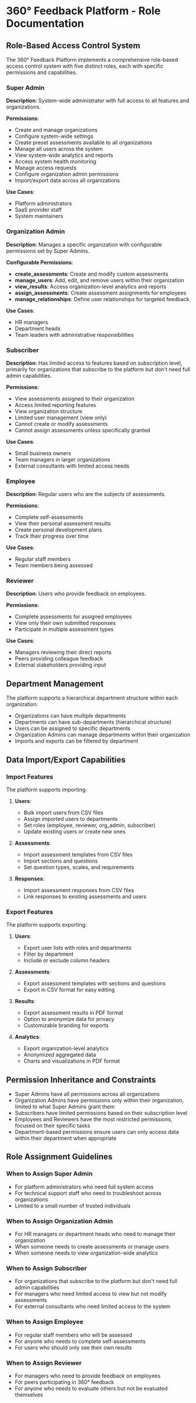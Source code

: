 # 360° Feedback Platform - Role Documentation

## Role-Based Access Control System

The 360° Feedback Platform implements a comprehensive role-based access control system with five distinct roles, each with specific permissions and capabilities.

### Super Admin

**Description**: System-wide administrator with full access to all features and organizations.

**Permissions**:
- Create and manage organizations
- Configure system-wide settings
- Create preset assessments available to all organizations
- Manage all users across the system
- View system-wide analytics and reports
- Access system health monitoring
- Manage access requests
- Configure organization admin permissions
- Import/export data across all organizations

**Use Cases**:
- Platform administrators
- SaaS provider staff
- System maintainers

### Organization Admin

**Description**: Manages a specific organization with configurable permissions set by Super Admins.

**Configurable Permissions**:
- **create_assessments**: Create and modify custom assessments
- **manage_users**: Add, edit, and remove users within their organization
- **view_results**: Access organization-level analytics and reports
- **assign_assessments**: Create assessment assignments for employees
- **manage_relationships**: Define user relationships for targeted feedback

**Use Cases**:
- HR managers
- Department heads
- Team leaders with administrative responsibilities

### Subscriber

**Description**: Has limited access to features based on subscription level, primarily for organizations that subscribe to the platform but don't need full admin capabilities.

**Permissions**:
- View assessments assigned to their organization
- Access limited reporting features
- View organization structure
- Limited user management (view only)
- Cannot create or modify assessments
- Cannot assign assessments unless specifically granted

**Use Cases**:
- Small business owners
- Team managers in larger organizations
- External consultants with limited access needs

### Employee

**Description**: Regular users who are the subjects of assessments.

**Permissions**:
- Complete self-assessments
- View their personal assessment results
- Create personal development plans
- Track their progress over time

**Use Cases**:
- Regular staff members
- Team members being assessed

### Reviewer

**Description**: Users who provide feedback on employees.

**Permissions**:
- Complete assessments for assigned employees
- View only their own submitted responses
- Participate in multiple assessment types

**Use Cases**:
- Managers reviewing their direct reports
- Peers providing colleague feedback
- External stakeholders providing input

## Department Management

The platform supports a hierarchical department structure within each organization:

- Organizations can have multiple departments
- Departments can have sub-departments (hierarchical structure)
- Users can be assigned to specific departments
- Organization Admins can manage departments within their organization
- Imports and exports can be filtered by department

## Data Import/Export Capabilities

### Import Features

The platform supports importing:

1. **Users**:
   - Bulk import users from CSV files
   - Assign imported users to departments
   - Set roles (employee, reviewer, org_admin, subscriber)
   - Update existing users or create new ones

2. **Assessments**:
   - Import assessment templates from CSV files
   - Import sections and questions
   - Set question types, scales, and requirements

3. **Responses**:
   - Import assessment responses from CSV files
   - Link responses to existing assessments and users

### Export Features

The platform supports exporting:

1. **Users**:
   - Export user lists with roles and departments
   - Filter by department
   - Include or exclude column headers

2. **Assessments**:
   - Export assessment templates with sections and questions
   - Export in CSV format for easy editing

3. **Results**:
   - Export assessment results in PDF format
   - Option to anonymize data for privacy
   - Customizable branding for exports

4. **Analytics**:
   - Export organization-level analytics
   - Anonymized aggregated data
   - Charts and visualizations in PDF format

## Permission Inheritance and Constraints

- Super Admins have all permissions across all organizations
- Organization Admins have permissions only within their organization, limited to what Super Admins grant them
- Subscribers have limited permissions based on their subscription level
- Employees and Reviewers have the most restricted permissions, focused on their specific tasks
- Department-based permissions ensure users can only access data within their department when appropriate

## Role Assignment Guidelines

### When to Assign Super Admin
- For platform administrators who need full system access
- For technical support staff who need to troubleshoot across organizations
- Limited to a small number of trusted individuals

### When to Assign Organization Admin
- For HR managers or department heads who need to manage their organization
- When someone needs to create assessments or manage users
- When someone needs to view organization-wide analytics

### When to Assign Subscriber
- For organizations that subscribe to the platform but don't need full admin capabilities
- For managers who need limited access to view but not modify assessments
- For external consultants who need limited access to the system

### When to Assign Employee
- For regular staff members who will be assessed
- For anyone who needs to complete self-assessments
- For users who should only see their own results

### When to Assign Reviewer
- For managers who need to provide feedback on employees
- For peers participating in 360° feedback
- For anyone who needs to evaluate others but not be evaluated themselves